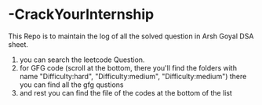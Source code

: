 # -CrackYourInternship

This Repo is to maintain the log of all the solved question in Arsh Goyal DSA sheet.
1. you can search the leetcode Question.
2. for GFG code (scroll at the bottom, there you'll find the folders with name "Difficulty:hard", "Difficulty:medium", "Difficulty:medium") there you can find all the gfg qustions
3. and rest you can find the file of the codes at the bottom of the list
